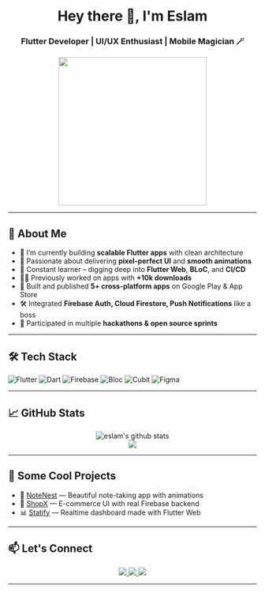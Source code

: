 <h1 align="center">Hey there 👋, I'm Eslam</h1>
<h3 align="center">Flutter Developer | UI/UX Enthusiast | Mobile Magician 🪄</h3>

<p align="center">
  <img src="https://media.giphy.com/media/du3J3cXyzhj75IOgvA/giphy.gif" width="300" />
</p>

---

## 🚀 About Me

- 🔭 I’m currently building **scalable Flutter apps** with clean architecture  
- 🎯 Passionate about delivering **pixel-perfect UI** and **smooth animations**  
- 🧠 Constant learner – digging deep into **Flutter Web**, **BLoC**, and **CI/CD**  
- 👨‍💻 Previously worked on apps with **+10k downloads**  
- 🥇 Built and published **5+ cross-platform apps** on Google Play & App Store  
- 🛠️ Integrated **Firebase Auth, Cloud Firestore, Push Notifications** like a boss  
- 🧩 Participated in multiple **hackathons & open source sprints**

---

## 🛠️ Tech Stack

![Flutter](https://img.shields.io/badge/Flutter-02569B?logo=flutter&logoColor=white&style=for-the-badge)
![Dart](https://img.shields.io/badge/Dart-0175C2?logo=dart&logoColor=white&style=for-the-badge)
![Firebase](https://img.shields.io/badge/Firebase-FFCA28?logo=firebase&logoColor=white&style=for-the-badge)
![Bloc](https://img.shields.io/badge/BLoC-3982E4?logo=flutter&logoColor=white&style=for-the-badge)
![Cubit](https://img.shields.io/badge/Cubit-007ACC?logo=flutter&logoColor=white&style=for-the-badge)
![Figma](https://img.shields.io/badge/Figma-F24E1E?logo=figma&logoColor=white&style=for-the-badge)

---

## 📈 GitHub Stats

<p align="center">
  <img src="https://github-readme-stats.vercel.app/api?username=yourusername&show_icons=true&theme=tokyonight" alt="eslam's github stats" />
  <br>
  <img src="https://github-readme-streak-stats.herokuapp.com/?user=yourusername&theme=tokyonight" />
</p>

---

## 📱 Some Cool Projects

- 📝 [NoteNest](https://github.com/yourusername/notenest) — Beautiful note-taking app with animations  
- 🛒 [ShopX](https://github.com/yourusername/shopx) — E-commerce UI with real Firebase backend  
- 📊 [Statify](https://github.com/yourusername/statify) — Realtime dashboard made with Flutter Web

---

## 📫 Let's Connect

<p align="center">
  </a>
  <a href="https://wa.me/201022971429" target="_blank">
    <img src="https://img.shields.io/badge/WhatsApp-25D366?logo=whatsapp&logoColor=white&style=for-the-badge" />
  <a href="https://www.linkedin.com/in/eslam-mohammed-b339051a4" target="_blank">
    <img src="https://img.shields.io/badge/LinkedIn-blue?logo=linkedin&style=for-the-badge" />
  </a>
  <a href="mailto:eslammohammedibra@gmail.com">
    <img src="https://img.shields.io/badge/Gmail-D14836?logo=gmail&logoColor=white&style=for-the-badge" />
  </a>
</p>

---
